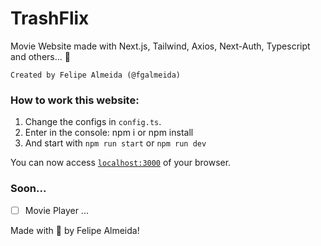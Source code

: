 # TrashFlix

Movie Website made with Next.js, Tailwind, Axios, Next-Auth, Typescript and others... 🚀

```
Created by Felipe Almeida (@fgalmeida)
```

### How to work this website:
1. Change the configs in `config.ts`.
2. Enter in the console: npm i or npm install
3. And start with `npm run start` or `npm run dev`

You can now access [`localhost:3000`](http://localhost:3000) of your browser.

### Soon...
- [ ] Movie Player
...

Made with 🖤 by Felipe Almeida!
